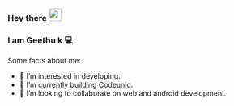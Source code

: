 
### Hey there <img src="https://media.giphy.com/media/hvRJCLFzcasrR4ia7z/giphy.gif" width="25px">
### I am Geethu k :computer:

Some facts about me:

- 👀 I’m interested in developing.
- 🌱 I’m currently building Codeuniq.
- 💞️ I’m looking to collaborate on web and android development.
